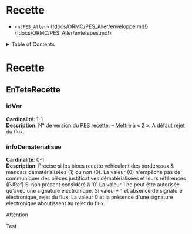 # Recette
- `<n:PES_Aller>`
{!docs/ORMC/PES_Aller/enveloppe.md!}
{!docs/ORMC/PES_Aller/entetepes.md!}

<details>
  <summary>Table of Contents</summary>
  <ol>
    <li>
      <a href="#about-the-project">About The Project</a>
      <ul>
        <li><a href="#built-with">Built With</a></li>
      </ul>
    </li>
    <li>
      <a href="#getting-started">Getting Started</a>
      <ul>
        <li><a href="#prerequisites">Prerequisites</a></li>
        <li><a href="#installation">Installation</a></li>
      </ul>
    </li>
    <li><a href="#usage">Usage</a></li>
    <li><a href="#roadmap">Roadmap</a></li>
    <li><a href="#contributing">Contributing</a></li>
    <li><a href="#license">License</a></li>
    <li><a href="#contact">Contact</a></li>
    <li><a href="#acknowledgments">Acknowledgments</a></li>
  </ol>
</details>


# Recette

## EnTeteRecette
### idVer
**Cardinalité**: 1-1<br>
**Description**:	N° de version du PES recette. – Mettre à « 2 ». A défaut rejet du flux.

### infoDematerialisee
**Cardinalité**: 0-1<br>
**Description**:	Précise si les blocs recette véhiculent des bordereaux & mandats dématérialisées (1) ou non (0).
La valeur (0) n'empêche pas de communiquer des pièces justificatives dématérialisées et leurs références (PJRef)
Si non présent considéré à '0'
La valeur 1 ne peut être autorisée qu'avec une signature électronique. Si valeur= 1 et absence de signature électronique, rejet du flux.
La valeur 0 et la présence d'une signature électronique aboutissent au rejet du flux.

<div class="admonition attention">
    <p class="fisrt admonition-title">Attention</p>
    <p class="last">Test</p>
</div>
